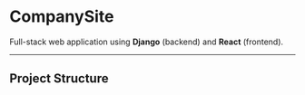 # CompanySite

Full-stack web application using **Django** (backend) and **React** (frontend).

---

## Project Structure

